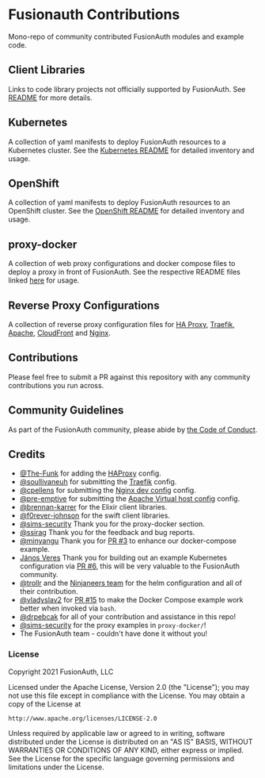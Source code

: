 # Fusionauth Contributions
Mono-repo of community contributed FusionAuth modules and example code.

## Client Libraries
Links to code library projects not officially supported by FusionAuth.  See [README][client-libraries] for more details.

## Kubernetes
A collection of yaml manifests to deploy FusionAuth resources to a Kubernetes cluster.  See the [Kubernetes README][kubernetes] for detailed inventory and usage.

## OpenShift
A collection of yaml manifests to deploy FusionAuth resources to an OpenShift cluster.  See the [OpenShift README][openshift] for detailed inventory and usage.

## proxy-docker
A collection of web proxy configurations and docker compose files to deploy a proxy in front of FusionAuth.  See the respective README files linked [here][proxy-docker] for usage.

## Reverse Proxy Configurations
A collection of reverse proxy configuration files for [HA Proxy][ha-proxy], [Traefik][traefik], [Apache][apache], [CloudFront][cloudfront] and [Nginx][nginx].

## Contributions

Please feel free to submit a PR against this repository with any community contributions you run across.

## Community Guidelines

As part of the FusionAuth community, please abide by [the Code of Conduct](https://fusionauth.io/community/forum/topic/1000/code-of-conduct).

## Credits

* [@The-Funk](https://github.com/The-Funk) for adding the [HAProxy](http://www.haproxy.org/) config.
* [@soullivaneuh](https://github.com/soullivaneuh) for submitting the [Traefik](https://containo.us/traefik/) config.
* [@cpellens](https://github.com/cpellens) for submitting the [Nginx dev config](https://www.nginx.com/) config.
* [@pre-emptive](https://github.com/pre-emptive) for submitting the [Apache Virtual host config](https://httpd.apache.org/) config.
* [@brennan-karrer](https://github.com/brennan-karrer) for the Elixir client libraries.
* [@f0rever-johnson](https://github.com/f0rever-johnson) for the swift client libraries.
* [@sims-security](https://github.com/sims-security) Thank you for the proxy-docker section.
* [@ssirag](https://github.com/ssirag) Thank you for the feedback and bug reports.
* [@minyangu](https://github.com/minyangu) Thank you for [PR #3](https://github.com/FusionAuth/fusionauth-containers/pull/3) to enhance our docker-compose example.
* [János Veres](https://github.com/nadilas) Thank you for building out an example Kubernetes configuration via [PR #6](https://github.com/FusionAuth/fusionauth-containers/pull/6), this will be very valuable to the FusionAuth community.
* [@trollr](https://github.com/trollr) and the [Ninjaneers team](https://www.ninjaneers.de/) for the helm configuration and all of their contribution.
* [@vladyslav2](https://github.com/vladyslav2) for [PR #15](https://github.com/FusionAuth/fusionauth-containers/pull/15) to make the Docker Compose example work better when invoked via `bash`.
* [@drpebcak](https://github.com/drpebcak) for all of your contribution and assistance in this repo!
* [@sims-security](https://github.com/sims-security) for the proxy examples in `proxy-docker/`!
* The FusionAuth team - couldn't have done it without you!

### License
Copyright 2021 FusionAuth, LLC

Licensed under the Apache License, Version 2.0 (the "License");
you may not use this file except in compliance with the License.
You may obtain a copy of the License at

    http://www.apache.org/licenses/LICENSE-2.0

Unless required by applicable law or agreed to in writing, software
distributed under the License is distributed on an "AS IS" BASIS,
WITHOUT WARRANTIES OR CONDITIONS OF ANY KIND, either express or implied.
See the License for the specific language governing permissions and
limitations under the License.

[client-libraries]: ./client-libraries/READEME.md
[kubernetes]:       ./kuberentes/
[openshift]:        ./openshift/
[proxy-docker]:     ./proxy-docker/
[ha-proxy]:         ./reverse-proxy-configurations/ha-proxy
[traefik]:          ./reverse-proxy-configurations/traefik
[apache]:           ./reverse-proxy-configurations/apache
[cloudfront]:       ./reverse-proxy-configurations/cloudfront
[nginx]:            ./reverse-proxy-configurations/nginx
[ha-proxy]:         ./reverse-proxy-configurations/ha-proxy
[license]:          https://fusionauth.io/license
